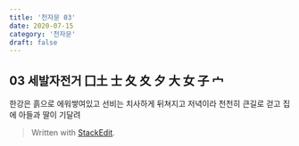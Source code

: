 ```yaml
---
title: '천자문 03'
date: 2020-07-15
category: '천자문'
draft: false
---
```

## 03 세발자전거  囗土 士 夂 夊 夕 大 女 子 宀
한강은 흙으로 에워쌓여있고 선비는 치사하게 뒤쳐지고
저녁이라 천천히 큰길로 걷고
집에 아들과 딸이 기달려

> Written with [StackEdit](https://stackedit.io/).
<!--stackedit_data:
eyJoaXN0b3J5IjpbLTIxMDc3Njg0NjldfQ==
-->